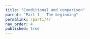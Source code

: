 ```yaml
---
title: "Conditional and comparison"
parent: "Part 1 - The beginning"
permalink: /part1/4/
nav_order: 4
published: true
---
```


## 